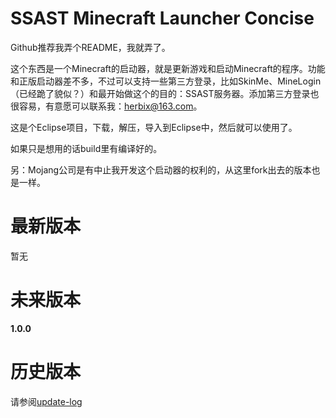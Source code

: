 SSAST Minecraft Launcher Concise
=============

Github推荐我弄个README，我就弄了。

这个东西是一个Minecraft的启动器，就是更新游戏和启动Minecraft的程序。功能和正版启动器差不多，不过可以支持一些第三方登录，比如SkinMe、MineLogin（已经跪了貌似？）和最开始做这个的目的：SSAST服务器。添加第三方登录也很容易，有意愿可以联系我：herbix@163.com。

这是个Eclipse项目，下载，解压，导入到Eclipse中，然后就可以使用了。

如果只是想用的话build里有编译好的。

另：Mojang公司是有中止我开发这个启动器的权利的，从这里fork出去的版本也是一样。

最新版本
=============
暂无

未来版本
=============
<b>1.0.0</b><br>

历史版本
=============
请参阅<a href="update-log">update-log</a>
